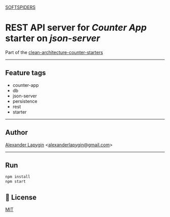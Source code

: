 [SOFTSPIDERS](https://github.com/softspiders/softspiders)

# REST API server for *Counter App* starter on *json-server*

Part of the [clean-architecture-counter-starters](https://github.com/softspiders/clean-architecture-counter-starters/blob/master/README.md)

---

## Feature tags
- counter-app
- db
- json-server
- persistence
- rest
- starter

---
## Author

[Alexander Lapygin](https://github.com/AlexanderLapygin) <<alexanderlapygin@gmail.com>>

---

## Run

```sh
npm install
npm start
```

## :memo: License
[MIT](./LICENSE)

